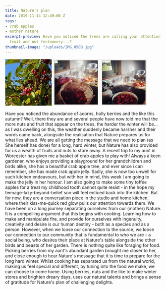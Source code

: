 ```yaml
---
title: Nature's plan
date: 2019-11-14 12:49:00 Z
tags:
- crab apples
- mother nature
excerpt-preview: Have you noticed the trees are calling your attention with their
  fruit and nut festoonery...?
thumbnail-image: "/uploads/IMG_0503.jpg"
---
```


![IMG_0503.jpeg](/uploads/IMG_0503.jpeg)
![IMG_2983.jpeg](/uploads/IMG_2983.jpeg)
![IMG_2993.jpeg](/uploads/IMG_2993.jpeg)

Have you noticed the abundance of acorns, holly berries and the like this autumn?  Well, there they are and several people have now told me that the more nuts and fruit that appear on the trees, the harder the winter will be... as I was dwelling on this, the weather suddenly became harsher and their words came back, alongside the realisation that Nature prepares us for what lies ahead.  We are all getting the message that we need to plan (as She herself has done) for a long, hard winter, but Nature has also provided for us a wealth of fruits and nuts to store away.
A recent trip to my aunt in Worcester has given me a basket of crab apples to play with! Always a keen gardener, who enjoys providing a playground for her grandchildren and birds alike, she has a beautiful crab apple tree, and ever since i can remember, she has made crab apple jelly.  Sadly, she is now too unwell for such kitchen endeavours, but with her in mind, this week I am going to make the jelly in her honour. I am also going to make some tiny toffee apples for a treat my childhood tooth cannot quite resist - in the hope my teenage-lazy-beyond-belief son will feel enticed back into the kitchen.  But for now, they are a conversation piece in the studio and home kitchen, where their kiss-me-quick red glow pulls our attention towards them.
We have been on a long journey separating ourselves from our (mother) Nature.  It is a compelling argument that this begins with cooking. Learning how to make and manipulate fire, and provide for ourselves with ingenuity, creativity and desire is our human destiny - both as a species and as a person.  However, when we loose our connection to the source, we loose our connection to our community that is fundamental to who we are - a social being, who desires their place at Nature's table alongside the other birds and beasts of her garden.
There is nothing quite like foraging for food.   Picking berries from my aunt's abundant garden brought me closer to her, and close enough to hear Nature's message that it is time to prepare for the long hard winter. Whilst cooking has separated us from the natural world, making us feel special and different, by tuning into the food we make, we can choose to come home.  Using berries, nuts and the like to make winter stores and brighten dreary days, uses our natural talents and brings a sense of gratitude for Nature's plan of challenging delights. 